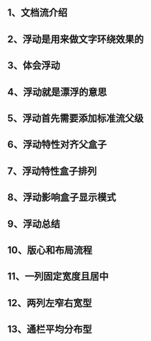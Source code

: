 ## 1、文档流介绍
## 2、浮动是用来做文字环绕效果的
## 3、体会浮动
## 4、浮动就是漂浮的意思
## 5、浮动首先需要添加标准流父级
## 6、浮动特性对齐父盒子
## 7、浮动特性盒子排列
## 8、浮动影响盒子显示模式
## 9、浮动总结
## 10、版心和布局流程
## 11、一列固定宽度且居中
## 12、两列左窄右宽型
## 13、通栏平均分布型